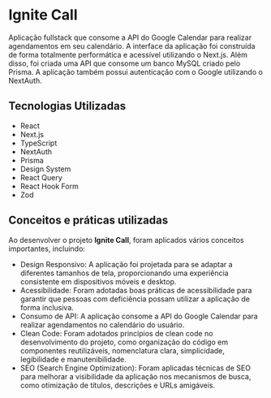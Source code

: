 # Ignite Call

Aplicação fullstack que consome a API do Google Calendar para realizar agendamentos em seu calendário. A interface da aplicação foi construída de forma totalmente performática e acessível utilizando o Next.js. Além disso, foi criada uma API que consome um banco MySQL criado pelo Prisma. A aplicação também possui autenticação com o Google utilizando o NextAuth.

## Tecnologias Utilizadas

- React
- Next.js
- TypeScript
- NextAuth
- Prisma
- Design System
- React Query
- React Hook Form
- Zod

## Conceitos e práticas utilizadas

Ao desenvolver o projeto **Ignite Call**, foram aplicados vários conceitos importantes, incluindo:

- Design Responsivo: A aplicação foi projetada para se adaptar a diferentes tamanhos de tela, proporcionando uma experiência consistente em dispositivos móveis e desktop.
- Acessibilidade: Foram adotadas boas práticas de acessibilidade para garantir que pessoas com deficiência possam utilizar a aplicação de forma inclusiva.
- Consumo de API: A aplicação consome a API do Google Calendar para realizar agendamentos no calendário do usuário.
- Clean Code: Foram adotados princípios de clean code no desenvolvimento do projeto, como organização do código em componentes reutilizáveis, nomenclatura clara, simplicidade, legibilidade e manutenibilidade.
- SEO (Search Engine Optimization): Foram aplicadas técnicas de SEO para melhorar a visibilidade da aplicação nos mecanismos de busca, como otimização de títulos, descrições e URLs amigáveis.
